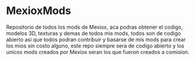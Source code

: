 # MexioxMods
 Repositorio de todos los mods de Mexiox, aca podras obtener el codigo, modelos 3D, texturas y demas de todos mis mods, todos son de codigo abierto asi que todos podran contribuir y basarse de mis mods para crear los mios sin costo alguno, este repo siempre sera de codigo abierto y los unicos mods creados por Mexiox seran los que fueron creados a comision.
